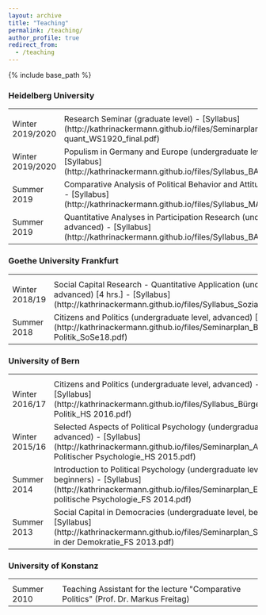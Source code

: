 ```yaml
---
layout: archive
title: "Teaching"
permalink: /teaching/
author_profile: true
redirect_from:
  - /teaching
---
```


{% include base_path %}

<h3>Heidelberg University</h3>
<table class="tg">
<tbody>
<tr>
<th class="tg-031e"></th>
<th class="tg-031e"></th>
</tr>
<tr>
<td width="20%">Winter 2019/2020</td>
<td width="80%">Research Seminar (graduate level) - [Syllabus](http://kathrinackermann.github.io/files/Seminarplan_Forschungsseminar quant_WS1920_final.pdf)</td>
</tr>
<tr>
<td width="20%">Winter 2019/2020</td>
<td width="80%">Populism in Germany and Europe (undergraduate level, advanced) - [Syllabus](http://kathrinackermann.github.io/files/Syllabus_BA_WS1920_final.pdf)</td>
</tr>
<tr>
<td width="20%">Summer 2019</td>
<td width="80%">Comparative Analysis of Political Behavior and Attitudes (graduate level) - [Syllabus](http://kathrinackermann.github.io/files/Syllabus_MA_SS2019_final.pdf)</td>
</tr>
<tr>
<td width="20%">Summer 2019</td>
<td width="80%">Quantitative Analyses in Participation Research (undergraduate level, advanced) - [Syllabus](http://kathrinackermann.github.io/files/Syllabus_BA_SS2019_final.pdf)</td>
</tr>
</tbody>
</table>
<h3>Goethe University Frankfurt</h3>
<table class="tg">
<tbody>
<tr>
<th class="tg-031e"></th>
<th class="tg-031e"></th>
</tr>
<tr>
<td width="20%">Winter 2018/19</td>
<td width="80%">Social Capital Research - Quantitative Application (undergraduate level, advanced) [4 hrs.] - [Syllabus](http://kathrinackermann.github.io/files/Syllabus_Sozialkapital_WS1819_final.pdf)</td>
</tr>
<tr>
<td width="20%">Summer 2018</td>
<td width="80%">Citizens and Politics (undergraduate level, advanced) [4 hrs.] - [Syllabus](http://kathrinackermann.github.io/files/Seminarplan_Bürger und Politik_SoSe18.pdf)</td>
</tr>
</tbody>
</table>
<h3>University of Bern</h3>
<table class="tg">
<tbody>
<tr>
<th class="tg-031e"></th>
<th class="tg-031e"></th>
</tr>
<tr>
<td width="20%">Winter 2016/17</td>
<td width="80%">Citizens and Politics (undergraduate level, advanced) - [Syllabus](http://kathrinackermann.github.io/files/Syllabus_Bürger und Politik_HS 2016.pdf)</td>
</tr>
<tr>
<td width="20%">Winter 2015/16</td>
<td width="80%">Selected Aspects of Political Psychology (undergraduate level, advanced) - [Syllabus](http://kathrinackermann.github.io/files/Seminarplan_Aspekte Politischer Psychologie_HS 2015.pdf)</td>
</tr>
<tr>
<td width="20%">Summer 2014</td>
<td width="80%">Introduction to Political Psychology (undergraduate level, beginners) - [Syllabus](http://kathrinackermann.github.io/files/Seminarplan_Einführung politische Psychologie_FS 2014.pdf)</td>
</tr>
<tr>
<td width="20%">Summer 2013</td>
<td width="80%">Social Capital in Democracies (undergraduate level, beginners) - [Syllabus](http://kathrinackermann.github.io/files/Seminarplan_Sozialkapital in der Demokratie_FS 2013.pdf)</td>
</tr>
</tbody>
</table>
<h3>University of Konstanz</h3>
<table class="tg">
<tbody>
<tr>
<th class="tg-031e"></th>
<th class="tg-031e"></th>
</tr>
<tr>
<td width="20%">Summer 2010</td>
<td width="80%">Teaching Assistant for the lecture "Comparative Politics" (Prof. Dr. Markus Freitag)</td>
</tr>
</tbody>
</table>
